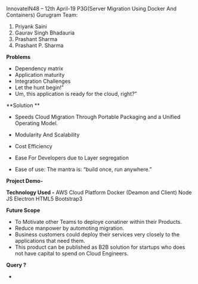 
InnovateIN48 – 12th  April-19
P3G(Server Migration Using Docker And Containers)
Gurugram
Team:
1. Priyank Saini
2. Gaurav Singh Bhadauria
3. Prashant Sharma
4. Prashant P. Sharma 

**Problems**
- Dependency matrix 
- Application maturity
- Integration Challenges 
- Let the hunt begin!” 
- Um, this application is ready for the cloud, right?”

**Solution **

- Speeds Cloud Migration Through Portable Packaging and a Unified Operating Model.

- Modularity And Scalability 

- Cost Efficiency

- Ease For Developers  due to  Layer segregation  

- Ease of use: The mantra is: “build once, run anywhere.”

**Project Demo-**


**Technology Used -**
 AWS Cloud Platform
 Docker (Deamon and Client)
 Node JS
 Electron
 HTML5
 Bootstrap3
 
**Future Scope**
- To Motivate other Teams to deploye conatiner within their Products.
- Reduce manpower  by automoting  migration.
- Business customers could deploy their services very closely to the applications that need them.
- This product can be published as B2B solution for startups who does not have capital to spend on Cloud Engineers.

**Query ?**


-




